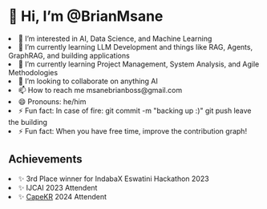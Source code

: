 <h1> 👋 Hi, I’m @BrianMsane </h1>

<li> 👀 I’m interested in AI, Data Science, and Machine Learning
<li> 🌱 I’m currently learning LLM Development and things like RAG, Agents, GraphRAG, and building applications
<li> 🌱 I’m currently learning Project Management, System Analysis, and Agile Methodologies
<li> 💞️ I’m looking to collaborate on anything AI
<li> 📫 How to reach me msanebrianboss@gmail.com
<li> 😄 Pronouns: he/him
<li> ⚡ Fun fact: In case of fire: git commit -m "backing up :)" git push leave the building
<li> ⚡ Fun fact: When you have free time, improve the contribution graph!
  
<h2>Achievements</h2>
<li> ✨ 3rd Place winner for IndabaX Eswatini Hackathon 2023
<li> ✨ IJCAI 2023 Attendent
<li> ✨ <a href=''>CapeKR</a> 2024 Attendent
<!---
BrianMsane/BrianMsane is a ✨ special ✨ repository because its `README.md` (this file) appears on your GitHub profile.
You can click the Preview link to take a look at your changes.
--->

